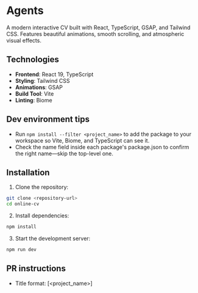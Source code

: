 # Agents

A modern interactive CV built with React, TypeScript, GSAP, and Tailwind CSS. Features beautiful animations, smooth scrolling, and atmospheric visual effects.

## Technologies

- **Frontend**: React 19, TypeScript
- **Styling**: Tailwind CSS
- **Animations**: GSAP
- **Build Tool**: Vite
- **Linting**: Biome

## Dev environment tips

- Run `npm install --filter <project_name>` to add the package to your workspace so Vite, Biome, and TypeScript can see it.
- Check the name field inside each package's package.json to confirm the right name—skip the top-level one.

## Installation

1. Clone the repository:
```bash
git clone <repository-url>
cd online-cv
```

2. Install dependencies:
```bash
npm install
```

3. Start the development server:
```bash
npm run dev
```

## PR instructions
- Title format: [<project_name>] <Title>
- Always run `npm run format` and `npm prepare` before committing.
